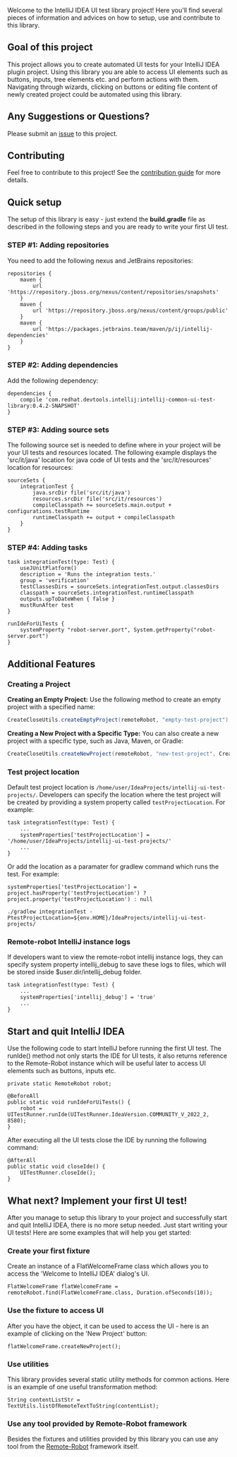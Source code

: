 Welcome to the IntelliJ IDEA UI test library project! Here you'll find several pieces of information and advices on how to setup, use and contribute to this library.

## Goal of this project
This project allows you to create automated UI tests for your IntelliJ IDEA plugin project. Using this library you are able to access UI elements such as buttons, inputs, tree elements etc. and perform actions with them. Navigating through wizards, clicking on buttons or editing file content of newly created project could be automated using this library.

## Any Suggestions or Questions?
Please submit an [issue](https://github.com/redhat-developer/intellij-common-ui-test-library/issues) to this project.

## Contributing
Feel free to contribute to this project! See the [contribution guide](https://github.com/redhat-developer/intellij-common-ui-test-library/blob/main/CONTRIBUTING.md) for more details.

## Quick setup
The setup of this library is easy - just extend the **build.gradle** file as described in the following steps and you are ready to write your first UI test.

### STEP #1: Adding repositories
You need to add the following nexus and JetBrains repositories:
```
repositories {
    maven {
        url 'https://repository.jboss.org/nexus/content/repositories/snapshots'
    }
    maven {
        url 'https://repository.jboss.org/nexus/content/groups/public'
    }
    maven {
        url 'https://packages.jetbrains.team/maven/p/ij/intellij-dependencies'
    }
}
```

### STEP #2: Adding dependencies
Add the following dependency:
```
dependencies {
    compile 'com.redhat.devtools.intellij:intellij-common-ui-test-library:0.4.2-SNAPSHOT'
}
```

### STEP #3: Adding source sets
The following source set is needed to define where in your project will be your UI tests and resources located. The following example displays the 'src/it/java' location for java code of UI tests and the 'src/it/resources' location for resources:
```
sourceSets {
    integrationTest {
        java.srcDir file('src/it/java')
        resources.srcDir file('src/it/resources')
        compileClasspath += sourceSets.main.output + configurations.testRuntime
        runtimeClasspath += output + compileClasspath
    }
}
```

### STEP #4: Adding tasks
```
task integrationTest(type: Test) {
    useJUnitPlatform()
    description = 'Runs the integration tests.'
    group = 'verification'
    testClassesDirs = sourceSets.integrationTest.output.classesDirs
    classpath = sourceSets.integrationTest.runtimeClasspath
    outputs.upToDateWhen { false }
    mustRunAfter test
}

runIdeForUiTests {
    systemProperty "robot-server.port", System.getProperty("robot-server.port")
}
```
## Additional Features

### Creating a Project

**Creating an Empty Project:**
Use the following method to create an empty project with a specified name:

```java
CreateCloseUtils.createEmptyProject(remoteRobot, "empty-test-project");
```
**Creating a New Project with a Specific Type:**
You can also create a new project with a specific type, such as Java, Maven, or Gradle:
```java
CreateCloseUtils.createNewProject(remoteRobot, "new-test-project", CreateCloseUtils.NewProjectType.PLAIN_JAVA);
```
### Test project location
Default test project location is `/home/user/IdeaProjects/intellij-ui-test-projects/`.
Developers can specify the location where the test project will be created by providing a system property called `testProjectLocation`. For example:
```
task integrationTest(type: Test) {
    ...
    systemProperties['testProjectLocation'] = '/home/user/IdeaProjects/intellij-ui-test-projects/'
    ...
}
```
Or add the location as a paramater for gradlew command which runs the test. For example:
```
systemProperties['testProjectLocation'] = project.hasProperty('testProjectLocation') ? project.property('testProjectLocation') : null
    
./gradlew integrationTest -PtestProjectLocation=${env.HOME}/IdeaProjects/intellij-ui-test-projects/
```

### Remote-robot IntelliJ instance logs
If developers want to view the remote-robot intellij instance logs, they can specify system property intellij_debug to save these logs to files, which will be stored inside $user.dir/intellij_debug folder.
```
task integrationTest(type: Test) {
    ...
    systemProperties['intellij_debug'] = 'true'
    ...
}
```

## Start and quit IntelliJ IDEA
Use the following code to start IntelliJ before running the first UI test. The runIde() method not only starts the IDE for UI tests, it also returns reference to the Remote-Robot instance which will be useful later to access UI elements such as buttons, inputs etc.
```
private static RemoteRobot robot;

@BeforeAll
public static void runIdeForUiTests() {
    robot = UITestRunner.runIde(UITestRunner.IdeaVersion.COMMUNITY_V_2022_2, 8580);
}
```

After executing all the UI tests close the IDE by running the following command:
```
@AfterAll
public static void closeIde() {
    UITestRunner.closeIde();
}
```

## What next? Implement your first UI test!
After you manage to setup this library to your project and successfully start and quit IntelliJ IDEA, there is no more setup needed. Just start writing your UI tests! Here are some examples that will help you get started:

### Create your first fixture
Create an instance of a FlatWelcomeFrame class which allows you to access the 'Welcome to IntelliJ IDEA' dialog's UI.
```
FlatWelcomeFrame flatWelcomeFrame = remoteRobot.find(FlatWelcomeFrame.class, Duration.ofSeconds(10));
```

### Use the fixture to access UI
After you have the object, it can be used to access the UI - here is an example of clicking on the 'New Project' button:
```
flatWelcomeFrame.createNewProject();
```

### Use utilities
This library provides several static utility methods for common actions. Here is an example of one useful transformation method:
```
String contentListStr = TextUtils.listOfRemoteTextToString(contentList);
```

### Use any tool provided by Remote-Robot framework
Besides the fixtures and utilities provided by this library you can use any tool from the [Remote-Robot](https://github.com/JetBrains/intellij-ui-test-robot) framework itself. 


